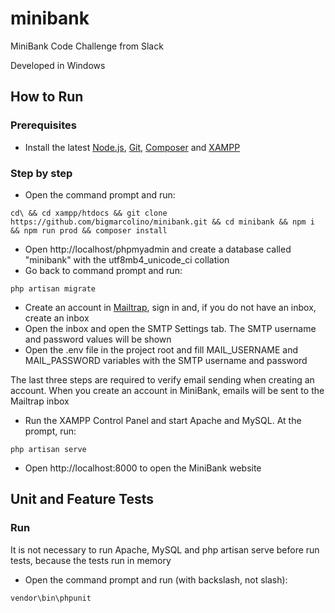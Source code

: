 # minibank
MiniBank Code Challenge from Slack

Developed in Windows

## How to Run

### Prerequisites
* Install the latest [Node.js](https://nodejs.org/en/), [Git](https://git-scm.com/download/win), [Composer](https://getcomposer.org/Composer-Setup.exe) and [XAMPP](https://www.apachefriends.org/pt_br/download.html)

### Step by step
* Open the command prompt and run:
```
cd\ && cd xampp/htdocs && git clone https://github.com/bigmarcolino/minibank.git && cd minibank && npm i && npm run prod && composer install
```
* Open http://localhost/phpmyadmin and create a database called "minibank" with the utf8mb4_unicode_ci collation
* Go back to command prompt and run:
```
php artisan migrate
```
* Create an account in [Mailtrap](https://mailtrap.io/), sign in and, if you do not have an inbox, create an inbox
* Open the inbox and open the SMTP Settings tab. The SMTP username and password values will be shown
* Open the .env file in the project root and fill MAIL_USERNAME and MAIL_PASSWORD variables with the SMTP username and password

The last three steps are required to verify email sending when creating an account. When you create an account in MiniBank, emails will be sent to the Mailtrap inbox

* Run the XAMPP Control Panel and start Apache and MySQL. At the prompt, run:
```
php artisan serve
```
* Open http://localhost:8000 to open the MiniBank website

## Unit and Feature Tests

### Run
It is not necessary to run Apache, MySQL and php artisan serve before run tests, because the tests run in memory

* Open the command prompt and run (with backslash, not slash):
```
vendor\bin\phpunit
```
